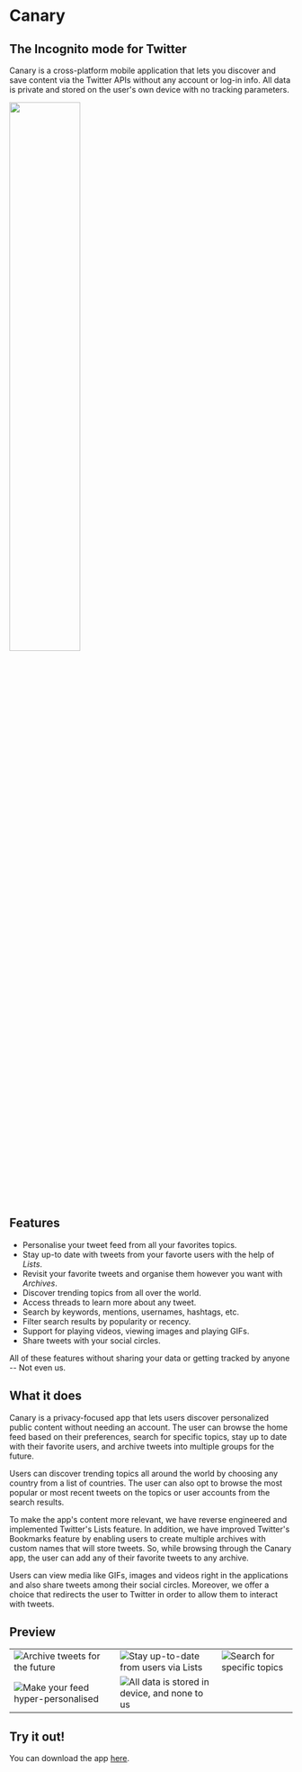 
# Canary
## The Incognito mode for Twitter

Canary is a cross-platform mobile application that lets you discover and save content via the Twitter APIs without any account or log-in info. All data is private and stored on the user's own device with no tracking parameters.


<img src="https://user-images.githubusercontent.com/86605635/185108384-b635c432-6f7a-43c6-909f-a10ff8e550a8.gif" style="width: 50%;"/>


## Features

- Personalise your tweet feed from all your favorites topics.
- Stay up-to date with tweets from your favorte users with the help of _Lists_.
- Revisit your favorite tweets and organise them however you want with _Archives_.
- Discover trending topics from all over the world.
- Access threads to learn more about any tweet.
- Search by keywords, mentions, usernames, hashtags, etc.
- Filter search results by popularity or recency.
- Support for playing videos, viewing images and playing GIFs. 
- Share tweets with your social circles.

All of these features without sharing your data or getting tracked by anyone -- Not even us.

## What it does

Canary is a privacy-focused app that lets users discover personalized public content without needing an account. The user can browse the home feed based on their preferences, search for specific topics, stay up to date with their favorite users, and archive tweets into multiple groups for the future. 

Users can discover trending topics all around the world by choosing any country from a list of countries. 
The user can also opt to browse the most popular or most recent tweets on the topics or user accounts from the search results.

To make the app's content more relevant, we have reverse engineered and implemented Twitter's Lists feature. In addition, we have improved Twitter's Bookmarks feature by enabling users to create multiple archives with custom names that will store tweets. So, while browsing through the Canary app, the user can add any of their favorite tweets to any archive. 

Users can view media like GIFs, images and videos right in the applications and also share tweets among their social circles. Moreover, we offer a choice that redirects the user to Twitter in order to allow them to interact with tweets.

## Preview

|    |    |    |
| ---  | --- | --- |
|  ![Archive tweets for the future](https://user-images.githubusercontent.com/86605635/185109674-afc635d0-ca85-43d0-87e0-cdd728921bd1.jpg)  |  ![Stay up-to-date from users via Lists](https://user-images.githubusercontent.com/86605635/185109694-3d67e6ed-e80d-499d-95a8-b4ad274e94bb.jpg) |  ![Search for specific topics](https://user-images.githubusercontent.com/86605635/185109722-c09d2c75-3f91-4835-859c-ba416dff1f0d.jpg)  |
| ![Make your feed hyper-personalised](https://user-images.githubusercontent.com/86605635/185109753-fbc608eb-fcbf-4cd6-a122-cf408c29320f.jpg) | ![All data is stored in device, and none to us](https://user-images.githubusercontent.com/86605635/185109770-a3fe8838-38d1-4bc8-ae82-2f9921f076f7.jpg) |


## Try it out!

You can download the app [here](https://drive.google.com/drive/folders/1OCA8czAIVEaGfU-F6EUL8fMwdnRerKdP?usp=sharing).


